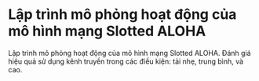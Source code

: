# Lập trình mô phỏng hoạt động của mô hình mạng Slotted ALOHA
Lập trình mô phỏng hoạt động của mô hình mạng Slotted ALOHA. Đánh giá hiệu quả sử dụng kênh truyền trong các điều kiện: tải nhẹ, trung bình, và cao.
